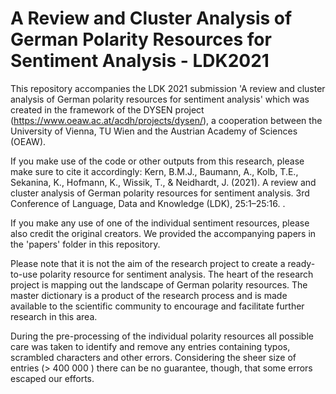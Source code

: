 #  A Review and Cluster Analysis of German Polarity Resources for Sentiment Analysis - LDK2021

This repository accompanies the LDK 2021 submission 'A review and cluster analysis of German polarity resources for sentiment analysis' which was created in the framework of the DYSEN project (https://www.oeaw.ac.at/acdh/projects/dysen/), a cooperation between the University of Vienna, TU Wien and the Austrian Academy of Sciences (OEAW).

If you make use of the code or other outputs from this research, please make sure to cite it accordingly: Kern, B.M.J., Baumann, A., Kolb, T.E., Sekanina, K., Hofmann, K., Wissik, T., & Neidhardt, J. (2021). A review and cluster analysis of German polarity resources for sentiment analysis. 3rd Conference of Language, Data and Knowledge (LDK), 25:1–25:16.
.

If you make any use of one of the individual sentiment resources, please also credit the original creators. We provided the accompanying papers in the 'papers' folder in this repository.

Please note that it is not the aim of the research project to create a ready-to-use polarity resource for sentiment analysis. The heart of the research project is mapping out the landscape of German polarity resources. The  master dictionary is a product of the research process and is made available to the scientific community to encourage and facilitate further research in this area. 

During the pre-processing of the individual polarity resources all possible care was taken to identify and remove any entries containing typos, scrambled characters and other errors. Considering the sheer size of entries (> 400 000 ) there can be no guarantee, though, that some errors escaped our efforts. 


